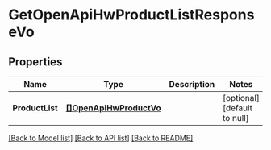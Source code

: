 # GetOpenApiHwProductListResponseVo

## Properties
Name | Type | Description | Notes
------------ | ------------- | ------------- | -------------
**ProductList** | [**[]OpenApiHwProductVo**](OpenApiHwProductVo.md) |  | [optional] [default to null]

[[Back to Model list]](../README.md#documentation-for-models) [[Back to API list]](../README.md#documentation-for-api-endpoints) [[Back to README]](../README.md)


